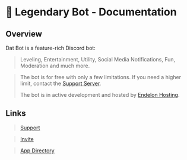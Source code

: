 # 🤖 Legendary Bot - Documentation



## Overview

Dat Bot is a feature-rich Discord bot:

> Leveling, Entertainment, Utility, Social Media Notifications, Fun, Moderation and much more.

> The bot is for free with only a few limitations. If you need a higher limit, contact the [Support Server](https://discord.gg/BQumAujuvk).
>
> The bot is in active development and hosted by [Endelon Hosting](https://endelon-hosting.de).

## Links

> [Support](https://discord.gg/BQumAujuvk)

> [Invite](https://discord.com/oauth2/authorize?client\_id=965903240384376872\&permissions=274878295233\&scope=applications.commands%20bot)

> [App Directory](https://discord.com/application-directory/965903240384376872)
